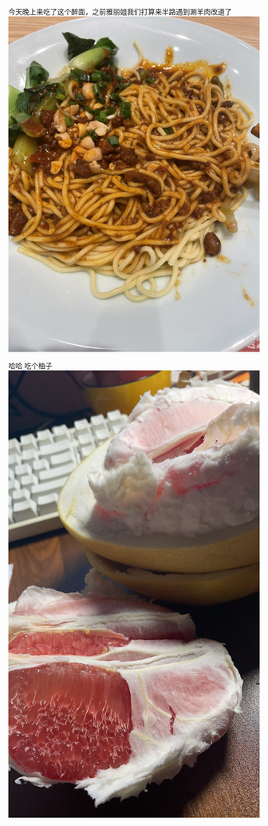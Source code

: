 今天晚上来吃了这个醉面，之前雅丽姐我们打算来半路遇到涮羊肉改道了
![](img/7c1223ee1899645c3e25cab339e6c085.jpeg)

哈哈 吃个柚子
![](img/7b8c40e43e0a18f6202c2da38dd37f9c.jpeg)